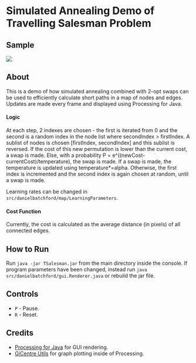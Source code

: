 # Simulated Annealing Demo of Travelling Salesman Problem

## Sample
![](https://github.com/danielbatchford/TravellingSalesmanVisualisation/blob/master/sample.gif)
## About
This is a demo of how simulated annealing combined with 2-opt swaps can be used to efficiently calculate 
short paths in a map of nodes and edges. Updates are made every frame and displayed using Processing for Java.

#### Logic
At each step, 2 indexes are chosen - the first is iterated from 0 and the second is a random index in the node
list where secondIndex > firstIndex. A sublist of nodes is chosen [firstIndex, secondIndex] and this sublist is reversed.
If the cost of this new permutation is lower than the current cost, a swap is made. Else, with a probability
 P = e^((newCost-currentCost)/temperature), the swap is made. If a swap is made, the temperature is updated using temperature*=alpha.
 Otherwise, the first index is incremented and the second index is again chosen at random, until a swap is made.
 
Learning rates can be changed in `src/danielbatchford/map/LearningParameters`.
#### Cost Function
Currently, the cost is calculated as the average distance (in pixels) of all connected edges.

## How to Run
Run `java -jar TSalesman.jar` from the main directory inside the console. If program parameters have been changed, 
instead run `java src/danielbatchford/gui.Renderer.java` or rebuild the jar file. 

## Controls
- `P` - Pause.
- `R` - Reset.

## Credits
- [Processing for Java](https://processing.org/) for GUI rendering. 
- [GiCentre Utils](https://www.gicentre.net/software#/utils/) for graph plotting inside of Processing.